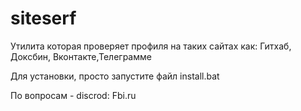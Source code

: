 # siteserf
Утилита которая проверяет профиля на таких сайтах как: Гитхаб, Доксбин, Вконтакте,Телеграмме



Для установки, просто запустите файл install.bat

По вопросам - discrod: Fbi.ru
